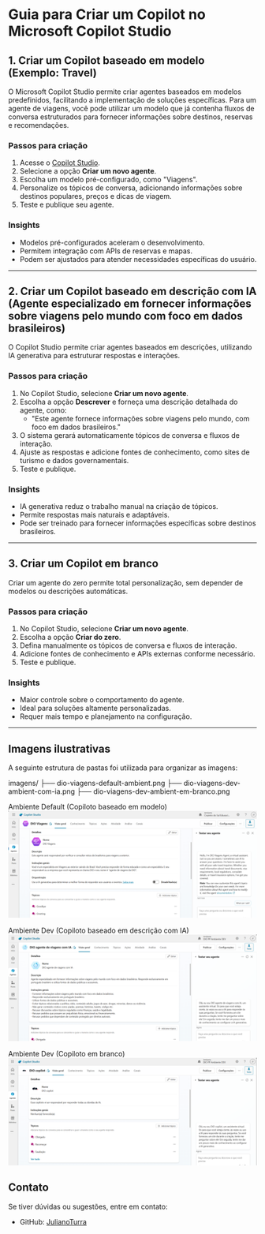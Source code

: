 # Guia para Criar um Copilot no Microsoft Copilot Studio

## 1. Criar um Copilot baseado em modelo (Exemplo: Travel)
O Microsoft Copilot Studio permite criar agentes baseados em modelos predefinidos, facilitando a implementação de soluções específicas. Para um agente de viagens, você pode utilizar um modelo que já contenha fluxos de conversa estruturados para fornecer informações sobre destinos, reservas e recomendações.

### **Passos para criação**
1. Acesse o [Copilot Studio](https://learn.microsoft.com/pt-br/microsoft-copilot-studio/).
2. Selecione a opção **Criar um novo agente**.
3. Escolha um modelo pré-configurado, como "Viagens".
4. Personalize os tópicos de conversa, adicionando informações sobre destinos populares, preços e dicas de viagem.
5. Teste e publique seu agente.

### **Insights**
- Modelos pré-configurados aceleram o desenvolvimento.
- Permitem integração com APIs de reservas e mapas.
- Podem ser ajustados para atender necessidades específicas do usuário.

---

## 2. Criar um Copilot baseado em descrição com IA (Agente especializado em fornecer informações sobre viagens pelo mundo com foco em dados brasileiros)
O Copilot Studio permite criar agentes baseados em descrições, utilizando IA generativa para estruturar respostas e interações.

### **Passos para criação**
1. No Copilot Studio, selecione **Criar um novo agente**.
2. Escolha a opção **Descrever** e forneça uma descrição detalhada do agente, como:
   - "Este agente fornece informações sobre viagens pelo mundo, com foco em dados brasileiros."
3. O sistema gerará automaticamente tópicos de conversa e fluxos de interação.
4. Ajuste as respostas e adicione fontes de conhecimento, como sites de turismo e dados governamentais.
5. Teste e publique.

### **Insights**
- IA generativa reduz o trabalho manual na criação de tópicos.
- Permite respostas mais naturais e adaptáveis.
- Pode ser treinado para fornecer informações específicas sobre destinos brasileiros.

---

## 3. Criar um Copilot em branco
Criar um agente do zero permite total personalização, sem depender de modelos ou descrições automáticas.

### **Passos para criação**
1. No Copilot Studio, selecione **Criar um novo agente**.
2. Escolha a opção **Criar do zero**.
3. Defina manualmente os tópicos de conversa e fluxos de interação.
4. Adicione fontes de conhecimento e APIs externas conforme necessário.
5. Teste e publique.

### **Insights**
- Maior controle sobre o comportamento do agente.
- Ideal para soluções altamente personalizadas.
- Requer mais tempo e planejamento na configuração.

---

## Imagens ilustrativas
A seguinte estrutura de pastas foi utilizada para organizar as imagens:

imagens/
├── dio-viagens-default-ambient.png
├── dio-viagens-dev-ambient-com-ia.png
├── dio-viagens-dev-ambient-em-branco.png

Ambiente Default (Copiloto baseado em modelo)
![Default](imagens/dio-viagens-default-ambient.png)

Ambiente Dev (Copiloto baseado em descrição com IA)
![Dev](imagens/dio-viagens-dev-ambient-com-ia.png)

Ambiente Dev (Copiloto em branco)
![Dev](imagens/dio-viagens-dev-ambient-em-branco.png)

## Contato
Se tiver dúvidas ou sugestões, entre em contato:
- GitHub: [JulianoTurra](https://github.com/JulianoTurra)